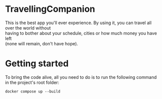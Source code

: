 # TravellingCompanion

This is the best app you'll ever experience. By using it, you can travel all over the world without<br>
having to bother about your schedule, cities or how much money you have left <br>
(none will remain, don't have hope).

# Getting started

To bring the code alive, all you need to do is to run the following command in the project's root folder:

```docker compose up --build```

